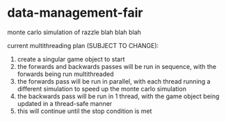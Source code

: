 # data-management-fair

monte carlo simulation of razzle blah blah blah

current multithreading plan (SUBJECT TO CHANGE):

1. create a singular game object to start
2. the forwards and backwards passes will be run in sequence, with the forwards being run multithreaded
3. the forwards pass will be run in parallel, with each thread running a different simulation to speed up the monte carlo simulation
4. the backwards pass will be run in 1 thread, with the game object being updated in a thread-safe manner
5. this will continue until the stop condition is met
